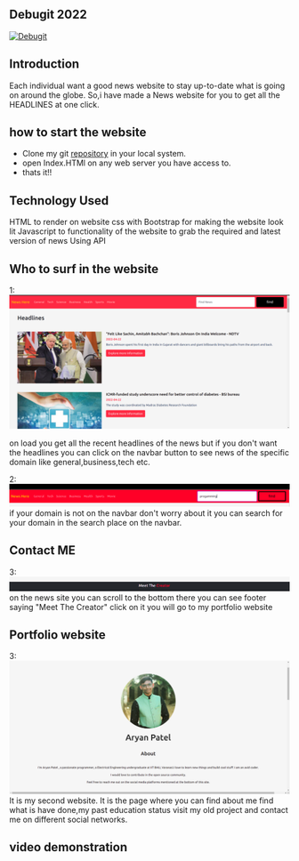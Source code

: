 ## Debugit 2022

[![Debugit](./lib/copsWeek_debugit.png)](https://hackalog.copsiitbhu.co.in/hackathon/debug-it-2022)

## Introduction

Each individual want a good news website to stay up-to-date what is going on around the globe. So,i have made a News website for you to get all the HEADLINES at one click.

## how to start the website

- Clone my git [repository](https://github.com/Eli4479/Debugit_2022)
  in your local system.
- open Index.HTMl on any web server you have access to.
- thats it!!

## Technology Used

HTML to render on website
css with Bootstrap for making the website look lit
Javascript to functionality of the website to grab the required and latest version of news Using API

## Who to surf in the website

1:
![](./photos/Newswebsite.png)

on load you get all the recent headlines of the news but if you don't want the headlines you can click on the navbar button to see news of the specific domain like general,business,tech etc.

2:
![](./photos/find.png)
if your domain is not on the navbar don't worry about it you can search for your domain in the search place on the navbar.

## Contact ME

3:
![](./photos/contact.png)
on the news site you can scroll to the bottom there you can see footer saying "Meet The Creator"
click on it you will go to my portfolio website

## Portfolio website

3:
![](./photos/portfilio.png)
It is my second website. It is the page where you can find about me find what is have done,my past education status visit my old project and contact me on different social networks.

## video demonstration
